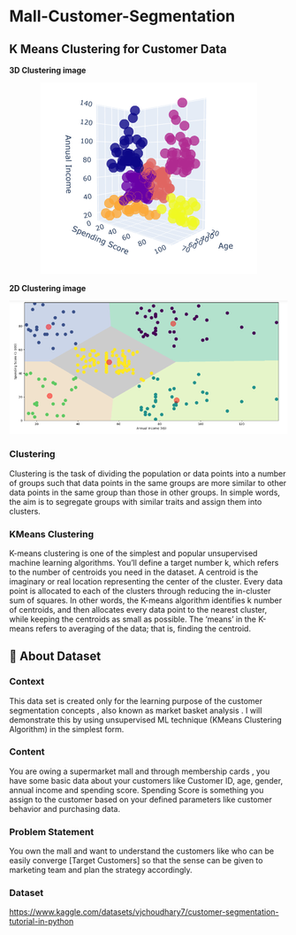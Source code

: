 # Mall-Customer-Segmentation

## K Means Clustering for Customer Data
**3D Clustering image**
<p align="center">
  <img src="3D_clustering.png" />
</p>

**2D Clustering image**
<p align="center">
  <img src="2D_clustering.png" />
</p>

### Clustering
Clustering is the task of dividing the population or data points into a number of groups such that data points in the same groups are more similar to other data points in the same group than those in other groups. In simple words, the aim is to segregate groups with similar traits and assign them into clusters.

### KMeans Clustering
K-means clustering is one of the simplest and popular unsupervised machine learning algorithms. You’ll define a target number k, 
which refers to the number of centroids you need in the dataset. A centroid is the imaginary or real location representing the center of the cluster. 
Every data point is allocated to each of the clusters through reducing the in-cluster sum of squares. In other words, the K-means algorithm identifies
k number of centroids, and then allocates every data point to the nearest cluster, while keeping the centroids as small as possible. The ‘means’ in the K-means refers to averaging of the data; that is, finding the centroid.

## 📁 **About Dataset**
### Context
This data set is created only for the learning purpose of the customer segmentation concepts , also known as market basket analysis . I will demonstrate this by using unsupervised ML technique (KMeans Clustering Algorithm) in the simplest form.

### Content
You are owing a supermarket mall and through membership cards , you have some basic data about your customers like 
Customer ID, age, gender, annual income and spending score.
Spending Score is something you assign to the customer based on your defined parameters like customer behavior and purchasing data.

### Problem Statement
You own the mall and want to understand the customers like who can be easily converge [Target Customers] 
so that the sense can be given to marketing team and plan the strategy accordingly.

### Dataset
https://www.kaggle.com/datasets/vjchoudhary7/customer-segmentation-tutorial-in-python
